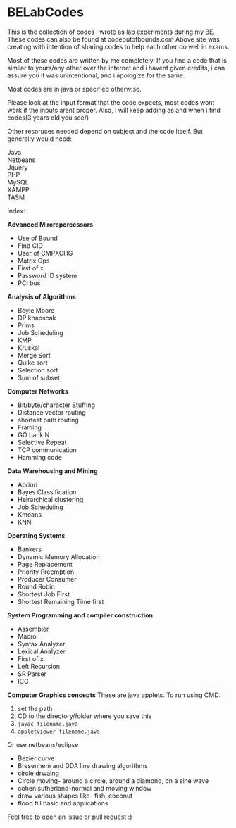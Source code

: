 # BELabCodes
This is the collection of codes I wrote as lab experiments during my BE.
These codes can also be found at codeoutofbounds.com 
Above site was creating with intention of sharing codes to help each other do well in exams.

Most of these codes are written by me completely. If you find a code that is similar to yours/any other over the internet and i havent given credits, i can assure you it was unintentional, and i apologize for the same. 

Most codes are in java or specified otherwise. 

Please look at the input format that the code expects, most codes wont work if the inputs arent proper.
Also, I will keep adding as and when i find codes(3 years old you see/)

Other resoruces needed depend on subject and the code itself.
But generally would need:

Java<br>
Netbeans<br>
Jquery<br>
PHP<br>
MySQL<br>
XAMPP<br>
TASM<br>

Index:

<b>Advanced Mircroporcessors</b>
<ul>
<li>Use of Bound</li>
<li>Find CID</li>
<li>User of CMPXCHG</li>
<li>Matrix Ops</li>
<li>First of x</li>
<li>Password ID system</li>
<li>PCI bus</li>
</ul>

<b>Analysis of Algorithms</b>
<ul>
<li>Boyle Moore</li>
<li>DP knapscak</li>
<li>Prims</li>
<li>Job Scheduling</li>
<li>KMP</li>
<li>Kruskal</li>
<li>Merge Sort</li>
<li>Quikc sort</li>
<li>Selection sort</li>
<li>Sum of subset</li>
</ul>


<b>Computer Networks</b>
<ul>
<li>Bit/byte/character Stuffing</li>
<li>Distance vector routing</li>
<li>shortest path routing</li>
<li>Framing</li>
<li>GO back N</li>
<li>Selective Repeat</li>
<li>TCP communication</li>
<li>Hamming code</li>
</ul>


<b>Data Warehousing and Mining</b>
<ul>
<li>Apriori</li>
<li>Bayes Classification</li>
<li>Heirarchical clustering</li>
<li>Job Scheduling</li>
<li>Kmeans</li>
<li>KNN</li>
</ul>


<b>Operating Systems</b>
<ul>
<li>Bankers</li>
<li>Dynamic Memory Allocation</li>
<li>Page Replacement</li>
<li>Priority Preemption</li>
<li>Producer Consumer</li>
<li>Round Robin</li>
<li>Shortest Job First</li>
<li>Shortest Remaining Time first</li>
</ul>

<b>System Programming and compiler construction</b>
<ul>
<li>Assembler</li>
<li>Macro</li>
<li>Syntax Analyzer</li>
<li>Lexical Analyzer</li>
<li>First of x</li>
<li>Left Recursion</li>
<li>SR Parser</li>
<li>ICG</li>
</ul>

<b>Computer Graphics concepts</b>
These are java applets.
To run using CMD:
1. set the path<br>
2. CD to the directory/folder where you save this 
3. <code>javac filename.java</code>
4. <code>appletviewer filename.java</code>

Or 
use netbeans/eclipse
<ul>
<li> Bezier curve</li>
<li> Bresenhem and DDA line drawing algorithms</li>
<li> circle drwaing</li>
<li> Circle moving- around a circle, around a diamond, on a sine wave</li>
<li> cohen sutherland-normal and moving window</li>
<li> draw various shapes like- fish, coconut</li>
<li> flood fill basic and applications</li>
</ul>

Feel free to open an issue or pull request :)

